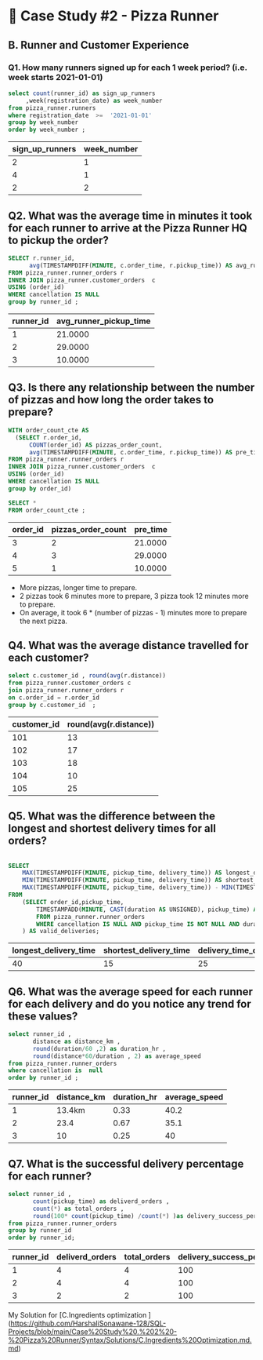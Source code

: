 
# 🍕 Case Study #2 - Pizza Runner
## B. Runner and Customer Experience

### Q1. How many runners signed up for each 1 week period? (i.e. week starts 2021-01-01)

```sql 
select count(runner_id) as sign_up_runners 
     ,week(registration_date) as week_number
from pizza_runner.runners
where registration_date  >=  '2021-01-01'
group by week_number 
order by week_number ;
``` 
| sign_up_runners | week_number |
|-----------------|-------------|
|        2        |      1     |
|        4        |      1      |
|        2        |      2      |

## Q2. What was the average time in minutes it took for each runner to arrive at the Pizza Runner HQ to pickup the order?

```sql 
SELECT r.runner_id,
      avg(TIMESTAMPDIFF(MINUTE, c.order_time, r.pickup_time)) AS avg_runner_pickup_time       
FROM pizza_runner.runner_orders r
INNER JOIN pizza_runner.customer_orders  c
USING (order_id)
WHERE cancellation IS NULL
group by runner_id ;
``` 

| runner_id | avg_runner_pickup_time |
|-----------|------------------------|
| 1         | 21.0000                |
| 2         | 29.0000                |
| 3         | 10.0000                |

## Q3. Is there any relationship between the number of pizzas and how long the order takes to prepare?

```sql 
WITH order_count_cte AS
  (SELECT r.order_id,
      COUNT(order_id) AS pizzas_order_count,
      avg(TIMESTAMPDIFF(MINUTE, c.order_time, r.pickup_time)) AS pre_time       
FROM pizza_runner.runner_orders r
INNER JOIN pizza_runner.customer_orders  c
USING (order_id)
WHERE cancellation IS NULL
group by order_id) 

SELECT *
FROM order_count_cte ;
``` 
| order_id | pizzas_order_count | pre_time |
|----------|--------------------|----------|
| 3        | 2                  | 21.0000  |
| 4        | 3                  | 29.0000  |
| 5        | 1                  | 10.0000  |

- More pizzas, longer time to prepare.
- 2 pizzas took 6 minutes more to prepare, 3 pizza took 12 minutes more to prepare.
- On average, it took 6 * (number of pizzas - 1) minutes more to prepare the next pizza.

## Q4. What was the average distance travelled for each customer? 
```sql 
select c.customer_id , round(avg(r.distance))
from pizza_runner.customer_orders c
join pizza_runner.runner_orders r 
on c.order_id = r.order_id 
group by c.customer_id  ;
``` 
| customer_id | round(avg(r.distance)) |
|-------------|------------------------|
| 101         | 13                     |
| 102         | 17                     |
| 103         | 18                     |
| 104         | 10                     |
| 105         | 25                     |

## Q5. What was the difference between the longest and shortest delivery times for all orders? 

```sql 

SELECT 
    MAX(TIMESTAMPDIFF(MINUTE, pickup_time, delivery_time)) AS longest_delivery_time,
    MIN(TIMESTAMPDIFF(MINUTE, pickup_time, delivery_time)) AS shortest_delivery_time,
    MAX(TIMESTAMPDIFF(MINUTE, pickup_time, delivery_time)) - MIN(TIMESTAMPDIFF(MINUTE, pickup_time, delivery_time)) AS delivery_time_difference
FROM 
    (SELECT order_id,pickup_time,
		TIMESTAMPADD(MINUTE, CAST(duration AS UNSIGNED), pickup_time) AS delivery_time
        FROM pizza_runner.runner_orders
        WHERE cancellation IS NULL AND pickup_time IS NOT NULL AND duration IS NOT NULL
    ) AS valid_deliveries;
``` 
| longest_delivery_time | shortest_delivery_time | delivery_time_difference |
|------------------------|------------------------|--------------------------|
| 40                     | 15                     | 25                       |

## Q6. What was the average speed for each runner for each delivery and do you notice any trend for these values?

```sql
select runner_id ,
       distance as distance_km , 
       round(duration/60 ,2) as duration_hr , 
       round(distance*60/duration , 2) as average_speed
from pizza_runner.runner_orders
where cancellation is  null
order by runner_id ;
``` 

| runner_id | distance_km | duration_hr | average_speed |
|-----------|-------------|-------------|---------------|
| 1         | 13.4km      | 0.33        | 40.2          |
| 2         | 23.4        | 0.67        | 35.1          |
| 3         | 10          | 0.25        | 40            |

## Q7. What is the successful delivery percentage for each runner? 

```sql 
select runner_id , 
       count(pickup_time) as deliverd_orders ,
       count(*) as total_orders , 
       round(100* count(pickup_time) /count(*) )as delivery_success_percentage
from pizza_runner.runner_orders 
group by runner_id
order by runner_id;
``` 

| runner_id | deliverd_orders | total_orders | delivery_success_percentage |
|-----------|-----------------|--------------|-----------------------------|
| 1         | 4               | 4            | 100                         |
| 2         | 4               | 4            | 100                         |
| 3         | 2               | 2            | 100                         |

My Solution for [C.Ingredients optimization ] (https://github.com/HarshaliSonawane-128/SQL-Projects/blob/main/Case%20Study%20.%202%20-%20Pizza%20Runner/Syntax/Solutions/C.Ingredients%20Optimization.md.md)
